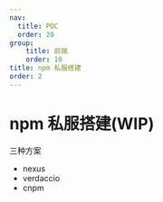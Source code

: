 ```yaml
---
nav:
  title: POC
  order: 20
group:
	title: 前端
	order: 10
title: npm 私服搭建
order: 2
---
```


# npm 私服搭建(WIP)

三种方案

- nexus
- verdaccio
- cnpm